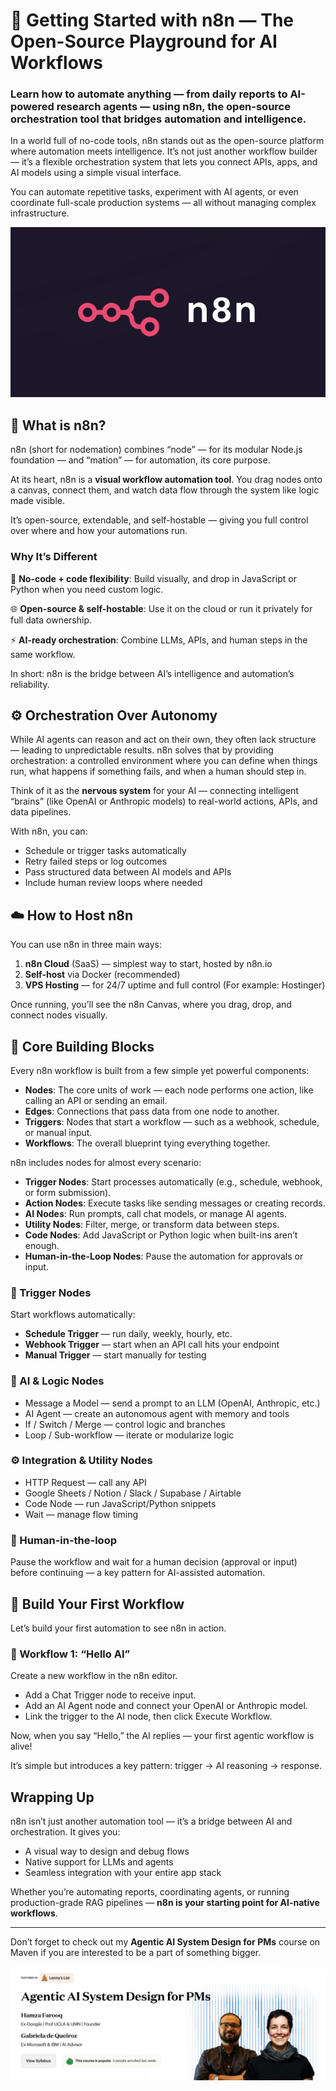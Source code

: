 # 🧩 Getting Started with n8n — The Open-Source Playground for AI Workflows
### **Learn how to automate anything** — from daily reports to AI-powered research agents — using n8n, the open-source orchestration tool that bridges automation and intelligence.

In a world full of no-code tools, n8n stands out as the open-source platform where automation meets intelligence. It’s not just another workflow builder — it’s a flexible orchestration system that lets you connect APIs, apps, and AI models using a simple visual interface.

You can automate repetitive tasks, experiment with AI agents, or even coordinate full-scale production systems — all without managing complex infrastructure.

![n8n-logo](images/n8n-logo.png)

## 🧠 What is n8n?

n8n (short for nodemation) combines “node” — for its modular Node.js foundation — and “mation” — for automation, its core purpose.

At its heart, n8n is a **visual workflow automation tool**. You drag nodes onto a canvas, connect them, and watch data flow through the system like logic made visible.

It’s open-source, extendable, and self-hostable — giving you full control over where and how your automations run.

### Why It’s Different

🧩 **No-code + code flexibility**: Build visually, and drop in JavaScript or Python when you need custom logic.

🌐 **Open-source & self-hostable**: Use it on the cloud or run it privately for full data ownership.

⚡ **AI-ready orchestration**: Combine LLMs, APIs, and human steps in the same workflow.

In short: n8n is the bridge between AI’s intelligence and automation’s reliability.

## ⚙️ Orchestration Over Autonomy

While AI agents can reason and act on their own, they often lack structure — leading to unpredictable results. n8n solves that by providing orchestration: a controlled environment where you can define when things run, what happens if something fails, and when a human should step in.

Think of it as the **nervous system** for your AI — connecting intelligent “brains” (like OpenAI or Anthropic models) to real-world actions, APIs, and data pipelines.

With n8n, you can:

- Schedule or trigger tasks automatically
- Retry failed steps or log outcomes
- Pass structured data between AI models and APIs
- Include human review loops where needed

## ☁️ How to Host n8n

You can use n8n in three main ways:

1. **n8n Cloud** (SaaS) — simplest way to start, hosted by n8n.io
2. **Self-host** via Docker (recommended)
3. **VPS Hosting** — for 24/7 uptime and full control (For example: Hostinger)

Once running, you’ll see the n8n Canvas, where you drag, drop, and connect nodes visually.

## 🧱 Core Building Blocks

Every n8n workflow is built from a few simple yet powerful components:

- **Nodes**: The core units of work — each node performs one action, like calling an API or sending an email.
- **Edges**: Connections that pass data from one node to another.
- **Triggers**: Nodes that start a workflow — such as a webhook, schedule, or manual input.
- **Workflows**: The overall blueprint tying everything together.

n8n includes nodes for almost every scenario:

- **Trigger Nodes**: Start processes automatically (e.g., schedule, webhook, or form submission).
- **Action Nodes**: Execute tasks like sending messages or creating records.
- **AI Nodes**: Run prompts, call chat models, or manage AI agents.
- **Utility Nodes**: Filter, merge, or transform data between steps.
- **Code Nodes**: Add JavaScript or Python logic when built-ins aren’t enough.
- **Human-in-the-Loop Nodes**: Pause the automation for approvals or input.

### 🔔 Trigger Nodes

Start workflows automatically:

- **Schedule Trigger** — run daily, weekly, hourly, etc.
- **Webhook Trigger** — start when an API call hits your endpoint
- **Manual Trigger** — start manually for testing

### 🤖 AI & Logic Nodes

- Message a Model — send a prompt to an LLM (OpenAI, Anthropic, etc.)
- AI Agent — create an autonomous agent with memory and tools
- If / Switch / Merge — control logic and branches
- Loop / Sub-workflow — iterate or modularize logic

### ⚙️ Integration & Utility Nodes

- HTTP Request — call any API
- Google Sheets / Notion / Slack / Supabase / Airtable
- Code Node — run JavaScript/Python snippets
- Wait — manage flow timing

### 💬 Human-in-the-loop
Pause the workflow and wait for a human decision (approval or input) before continuing — a key pattern for AI-assisted automation.

## 👋 Build Your First Workflow

Let’s build your first automation to see n8n in action.

### 🧩 Workflow 1: “Hello AI”

Create a new workflow in the n8n editor.

- Add a Chat Trigger node to receive input.
- Add an AI Agent node and connect your OpenAI or Anthropic model.
- Link the trigger to the AI node, then click Execute Workflow.

Now, when you say “Hello,” the AI replies — your first agentic workflow is alive!

It’s simple but introduces a key pattern: trigger → AI reasoning → response.

## Wrapping Up
n8n isn’t just another automation tool — it’s a bridge between AI and orchestration.
It gives you:
- A visual way to design and debug flows
- Native support for LLMs and agents
- Seamless integration with your entire app stack

Whether you’re automating reports, coordinating agents, or running production-grade RAG pipelines — **n8n is your starting point for AI-native workflows**.

---

Don’t forget to check out my **Agentic AI System Design for PMs** course on Maven if you are interested to be a part of something bigger.

![AI Bootcamp](images/ai-bootcamp.png)
